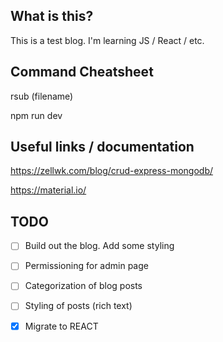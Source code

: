 ## What is this?
This is a test blog.  I'm learning JS / React / etc.

## Command Cheatsheet
rsub (filename)

npm run dev

## Useful links / documentation
https://zellwk.com/blog/crud-express-mongodb/

https://material.io/

## TODO
- [ ] Build out the blog.  Add some styling
- [ ] Permissioning for admin page
- [ ] Categorization of blog posts
- [ ] Styling of posts (rich text)
- [x] Migrate to REACT 


